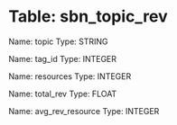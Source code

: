 Table: sbn_topic_rev
====================

Name: topic
Type: STRING

Name: tag_id
Type: INTEGER

Name: resources
Type: INTEGER

Name: total_rev
Type: FLOAT

Name: avg_rev_resource
Type: INTEGER

